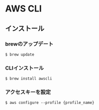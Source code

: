 # AWS CLI
## インストール
### brewのアップデート
`$ brew update`

### CLIインストール
`$ brew install awscli`

### アクセスキーを設定
`$ aws configure --profile {profile_name}`
